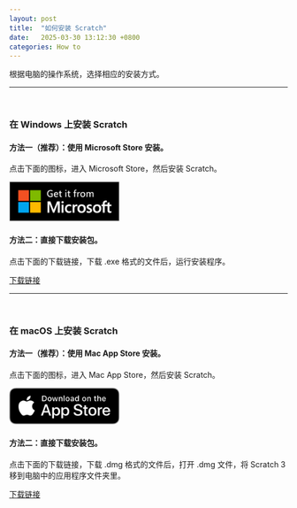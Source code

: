 ```yaml
---
layout: post
title:  "如何安装 Scratch"
date:   2025-03-30 13:12:30 +0800
categories: How to
---
```


根据电脑的操作系统，选择相应的安装方式。

---
<br>

### 在 Windows 上安装 Scratch

#### 方法一（推荐）：使用 Microsoft Store 安装。

点击下面的图标，进入 Microsoft Store，然后安装 Scratch。

<a href="https://www.microsoft.com/store/apps/9pfgj25jl6x3?cid=storebadge&ocid=badge">
    <img src="/assets/img/windows-store-badge.svg" alt="Windows Store Badge" width="200">
</a>

#### 方法二：直接下载安装包。
 
点击下面的下载链接，下载 .exe 格式的文件后，运行安装程序。

[下载链接](https://dpfy.sharepoint.com/:u:/s/maker/ESkl_DQkESBHh0Wf6qvBoxEBlNzoZDHvVCkw3SgUgVXEeA)

---
<br>

### 在 macOS 上安装 Scratch

#### 方法一（推荐）：使用 Mac App Store 安装。

点击下面的图标，进入 Mac App Store，然后安装 Scratch。

<a href="https://apps.apple.com/us/app/scratch-desktop/id1446785996?mt=12">
    <img src="/assets/img/mac-store-badge.svg" alt="Mac App Store Badge" width="200">
</a>

#### 方法二：直接下载安装包。

点击下面的下载链接，下载 .dmg 格式的文件后，打开 .dmg 文件，将 Scratch 3 移到电脑中的应用程序文件夹里。

[下载链接](https://dpfy.sharepoint.com/:u:/s/maker/EVq020e2wwJCj4hClvpMS38BuAXxVdWqeAtEVLVi8AkjgA)

